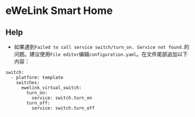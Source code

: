 # eWeLink Smart Home

## Help

-   如果遇到`Failed to call service switch/turn_on. Service not found.`的问题。建议使用`File editor`编辑`configuration.yaml`。在文件尾部追加以下内容：

```
switch:
  - platform: template
    switches:
      ewelink_virtual_switch:
        turn_on:
          service: switch.turn_on
        turn_off:
          service: switch.turn_off

```
